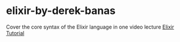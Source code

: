 # elixir-by-derek-banas
Cover the core syntax of the Elixir language in one video lecture
[Elixir Tutorial](https://www.youtube.com/watch?v=pBNOavRoNL0)
